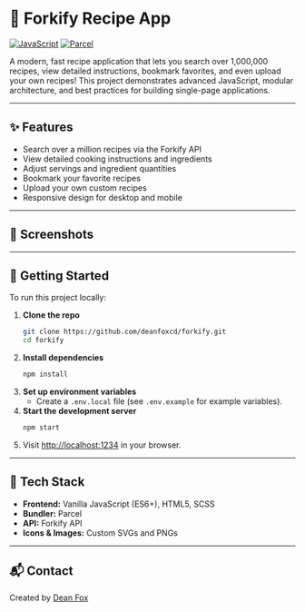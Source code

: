 # 🍴 Forkify Recipe App

[![JavaScript](https://img.shields.io/badge/JavaScript-ES6+-yellow?logo=javascript&style=flat-square)](https://developer.mozilla.org/en-US/docs/Web/JavaScript) [![Parcel](https://img.shields.io/badge/Built%20with-Parcel-1abc9c?logo=parcel&style=flat-square)](https://parceljs.org/)

A modern, fast recipe application that lets you search over 1,000,000 recipes, view detailed instructions, bookmark favorites, and even upload your own recipes! This project demonstrates advanced JavaScript, modular architecture, and best practices for building single-page applications.

---

## ✨ Features

- Search over a million recipes via the Forkify API
- View detailed cooking instructions and ingredients
- Adjust servings and ingredient quantities
- Bookmark your favorite recipes
- Upload your own custom recipes
- Responsive design for desktop and mobile

---

## 📸 Screenshots

---

## 🚀 Getting Started

To run this project locally:

1. **Clone the repo**
   ```bash
   git clone https://github.com/deanfoxcd/forkify.git
   cd forkify
   ```
2. **Install dependencies**
   ```bash
   npm install
   ```
3. **Set up environment variables**
   - Create a `.env.local` file (see `.env.example` for example variables).
4. **Start the development server**
   ```bash
   npm start
   ```
5. Visit [http://localhost:1234](http://localhost:1234) in your browser.

---

## 🧰 Tech Stack

- **Frontend:** Vanilla JavaScript (ES6+), HTML5, SCSS
- **Bundler:** Parcel
- **API:** Forkify API
- **Icons & Images:** Custom SVGs and PNGs

---

## 📬 Contact

Created by [Dean Fox](https://github.com/deanfoxcd)
